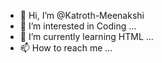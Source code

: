 - 👋 Hi, I’m @Katroth-Meenakshi
- 👀 I’m interested in Coding ...
- 🌱 I’m currently learning HTML ...
- 📫 How to reach me ...

<!---
Katroth-Meenakshi/Katroth-Meenakshi is a ✨ special ✨ repository because its `README.md` (this file) appears on your GitHub profile.
You can click the Preview link to take a look at your changes.
--->

